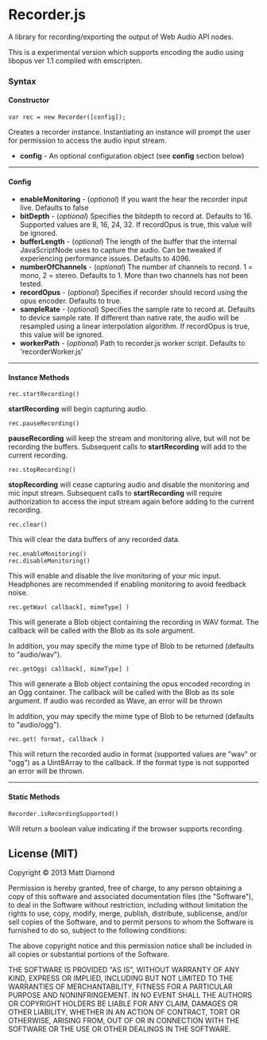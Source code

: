# Recorder.js

A library for recording/exporting the output of Web Audio API nodes.

This is a experimental version which supports encoding the audio using libopus ver 1.1 compiled with emscripten.

### Syntax
#### Constructor
    var rec = new Recorder([config]);

Creates a recorder instance. Instantiating an instance will prompt the user for permission to access the audio input stream.

- **config** - An optional configuration object (see **config** section below)

---------
#### Config

- **enableMonitoring** - (*optional*) If you want the hear the recorder input live. Defaults to false
- **bitDepth** - (*optional*) Specifies the bitdepth to record at. Defaults to 16. Supported values are 8, 16, 24, 32. If recordOpus is true, this value will be ignored.
- **bufferLength** - (*optional*) The length of the buffer that the internal JavaScriptNode uses to capture the audio. Can be tweaked if experiencing performance issues. Defaults to 4096.
- **numberOfChannels** - (*optional*) The number of channels to record. 1 = mono, 2 = stereo. Defaults to 1. More than two channels has not been tested.
- **recordOpus** - (*optional*) Specifies if recorder should record using the opus encoder. Defaults to true.
- **sampleRate** - (*optional*) Specifies the sample rate to record at. Defaults to device sample rate. If different than native rate, the audio will be resampled using a linear interpolation algorithm.  If recordOpus is true, this value will be ignored.
- **workerPath** - (*optional*) Path to recorder.js worker script. Defaults to 'recorderWorker.js'


---------
#### Instance Methods

    rec.startRecording()

**startRecording** will begin capturing audio.

    rec.pauseRecording()

**pauseRecording** will keep the stream and monitoring alive, but will not be recording the buffers. Subsequent calls to **startRecording** will add to the current recording.

    rec.stopRecording()

**stopRecording** will cease capturing audio and disable the monitoring and mic input stream. Subsequent calls to **startRecording** will require authorization to access the input stream again before adding to the current recording.

    rec.clear()

This will clear the data buffers of any recorded data.

    rec.enableMonitoring()
    rec.disableMonitoring()

This will enable and disable the live monitoring of your mic input. Headphones are recommended if enabling monitoring to avoid feedback noise.

    rec.getWav( callback[, mimeType] )

This will generate a Blob object containing the recording in WAV format. The callback will be called with the Blob as its sole argument.

In addition, you may specify the mime type of Blob to be returned (defaults to "audio/wav").

    rec.getOgg( callback[, mimeType] )

This will generate a Blob object containing the opus encoded recording in an Ogg container. The callback will be called with the Blob as its sole argument. If audio was recorded as Wave, an error will be thrown

In addition, you may specify the mime type of Blob to be returned (defaults to "audio/ogg").

    rec.get( format, callback )

This will return the recorded audio in format (supported values are "wav" or "ogg") as a Uint8Array to the callback. If the format type is not supported an error will be thrown.


---------
#### Static Methods

    Recorder.isRecordingSupported()

Will return a boolean value indicating if the browser supports recording.



## License (MIT)

Copyright © 2013 Matt Diamond

Permission is hereby granted, free of charge, to any person obtaining a copy of this software and associated documentation files (the "Software"), to deal in the Software without restriction, including without limitation the rights to use, copy, modify, merge, publish, distribute, sublicense, and/or sell copies of the Software, and to permit persons to whom the Software is furnished to do so, subject to the following conditions:

The above copyright notice and this permission notice shall be included in all copies or substantial portions of the Software.

THE SOFTWARE IS PROVIDED "AS IS", WITHOUT WARRANTY OF ANY KIND, EXPRESS OR IMPLIED, INCLUDING BUT NOT LIMITED TO THE WARRANTIES OF MERCHANTABILITY, FITNESS FOR A PARTICULAR PURPOSE AND NONINFRINGEMENT. IN NO EVENT SHALL THE AUTHORS OR COPYRIGHT HOLDERS BE LIABLE FOR ANY CLAIM, DAMAGES OR OTHER LIABILITY, WHETHER IN AN ACTION OF CONTRACT, TORT OR OTHERWISE, ARISING FROM, OUT OF OR IN CONNECTION WITH THE SOFTWARE OR THE USE OR OTHER DEALINGS IN THE SOFTWARE.